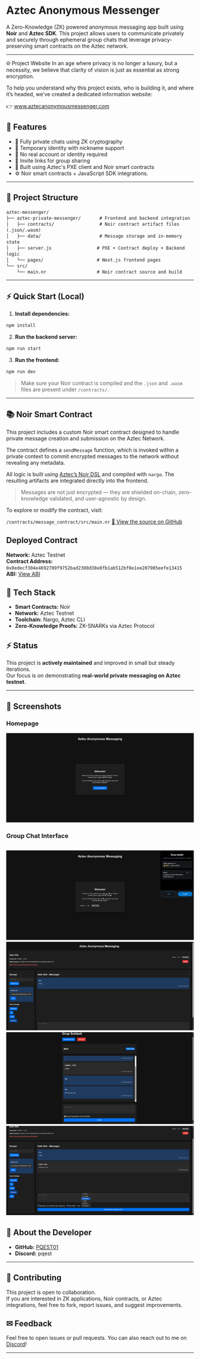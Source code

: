 # Aztec Anonymous Messenger

A Zero-Knowledge (ZK) powered anonymous messaging app built using **Noir** and **Aztec SDK**. This project allows users to communicate privately and securely through ephemeral group chats that leverage privacy-preserving smart contracts on the Aztec network.

---

🌐 Project Website
In an age where privacy is no longer a luxury, but a necessity, we believe that clarity of vision is just as essential as strong encryption.

To help you understand why this project exists, who is building it, and where it’s headed, we’ve created a dedicated information website:

👉 www.aztecanonymousmessenger.com

## 🔎 Features

- 📁 Fully private chats using ZK cryptography
- 📅 Temporary identity with nickname support
- 🚫 No real account or identity required
- 🔗 Invite links for group sharing
- 🔧 Built using Aztec's PXE client and Noir smart contracts
- ⚙ Noir smart contracts + JavaScript SDK integrations.

---

## 📂 Project Structure

```
aztec-messenger/
├── aztec-private-messenger/       # Frontend and backend integration
│   ├── contracts/                 # Noir contract artifact files (.json/.wasm)
│   ├── data/                      # Message storage and in-memory state
│   ├── server.js                 # PXE + Contract deploy + Backend logic
│   └── pages/                    # Next.js frontend pages
└── src/
    └── main.nr                   # Noir contract source and build
```

---

## ⚡ Quick Start (Local)

1. **Install dependencies:**

```bash
npm install
```

2. **Run the backend server:**

```bash
npm run start
```

3. **Run the frontend:**

```bash
npm run dev
```

> Make sure your Noir contract is compiled and the `.json` and `.wasm` files are present under `/contracts/`.

---

## 📚 Noir Smart Contract
This project includes a custom Noir smart contract designed to handle private message creation and submission on the Aztec Network.

The contract defines a `sendMessage` function, which is invoked within a private context to commit encrypted messages to the network without revealing any metadata.

All logic is built using [Aztec’s Noir DSL](https://noir-lang.org/) and compiled with `nargo`. The resulting artifacts are integrated directly into the frontend.

> Messages are not just encrypted — they are shielded on-chain, zero-knowledge validated, and user-agnostic by design.

To explore or modify the contract, visit:

`/contracts/message_contract/src/main.nr`
[📁 View the source on GitHub](/src/main.nr)

## Deployed Contract

**Network:** Aztec Testnet  
**Contract Address:** `0x0edecf304e4692709f9752bad2308d38e8fb1ab512bf0e1ee207905eefe13415`  
**ABI:** [View ABI](.src/counter-PrivateMessenger.json)  

## 🔧 Tech Stack

- **Smart Contracts:** Noir
- **Network:** Aztec Testnet
- **Toolchain:** Nargo, Aztec CLI
- **Zero-Knowledge Proofs:** ZK-SNARKs via Aztec Protocol

## ⚡ Status
This project is **actively maintained** and improved in small but steady iterations.  
Our focus is on demonstrating **real-world private messaging on Aztec testnet**. 

---

## 📢 Screenshots

### Homepage
![Opening](screenshots/001.png)

### Group Chat Interface
![Opening](screenshots/002.png)
![Opening](screenshots/003.png)
![Opening](screenshots/004.png)
![Opening](screenshots/005.png)
---

## 👤 About the Developer

- **GitHub:** [PQEST01](https://github.com/PQEST01)
- **Discord:** pqest

---

## 🤝 Contributing
This project is open to collaboration.  
If you are interested in ZK applications, Noir contracts, or Aztec integrations, feel free to fork, report issues, and suggest improvements.  

## ✉ Feedback

Feel free to open issues or pull requests. You can also reach out to me on [Discord](https://discord.gg/aztec)!

---


